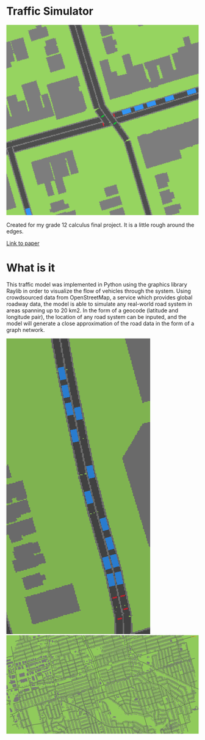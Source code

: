 # Traffic Simulator

![Micro View](micro.png)

Created for my grade 12 calculus final project. It is a little rough around the edges.

[Link to paper](https://drive.google.com/file/d/1SyjO_UF2Yhk1uKuJW_2tyv9dzQsqkUm1/view?usp=sharing)

# What is it

This traffic model was implemented in Python using the graphics library Raylib in order to visualize the flow of vehicles through the system. Using crowdsourced data from OpenStreetMap, a service which provides global roadway data, the model is able to simulate any real-world road system in areas spanning up to 20 km2. In the form of a geocode (latitude and longitude pair), the location of any road system can be inputed, and the model will generate a close approximation of the road data in the form of a graph network.

![Traffic Jam](jam.png)
![Macro View](macro.png)